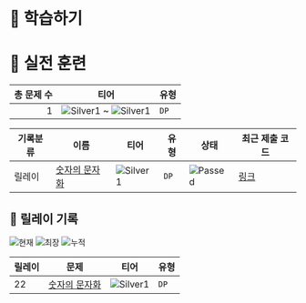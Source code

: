 # 📖 학습하기

# 🥇 실전 훈련
|총 문제 수|티어|유형|
|---:|---|---|
|1|![Silver1][s1] ~ ![Silver1][s1]|`DP`|

|기록분류|이름|티어|유형|상태|최근 제출 코드|
|---|---|---|---|---|---|
|릴레이|[숫자의 문자화](https://www.codetree.ai/training-field/search/problems/characterization-of-numbers)|![Silver1][s1]|`DP`|![Passed][passed]|[링크](https://github.com/Rynf0rce/codetree-TILs/blob/main/241222/%EC%88%AB%EC%9E%90%EC%9D%98%20%EB%AC%B8%EC%9E%90%ED%99%94/characterization-of-numbers.java)|


## 🏃 릴레이 기록
![현재](https://img.shields.io/badge/현재_릴레이-22-%235cb85c.svg?for-the-badge)
![최장](https://img.shields.io/badge/최장_릴레이-22-%23E34F26.svg?for-the-badge)
![누적](https://img.shields.io/badge/누적_릴레이-25-%2300599C.svg?for-the-badge)

|릴레이|문제|티어|유형|
|---|---|---|---|
|22|[숫자의 문자화](https://www.codetree.ai/training-field/search/problems/characterization-of-numbers)|![Silver1][s1]|`DP`|










[b5]: https://img.shields.io/badge/Bronze_5-%235D3E31.svg
[b4]: https://img.shields.io/badge/Bronze_4-%235D3E31.svg
[b3]: https://img.shields.io/badge/Bronze_3-%235D3E31.svg
[b2]: https://img.shields.io/badge/Bronze_2-%235D3E31.svg
[b1]: https://img.shields.io/badge/Bronze_1-%235D3E31.svg
[s5]: https://img.shields.io/badge/Silver_5-%23394960.svg
[s4]: https://img.shields.io/badge/Silver_4-%23394960.svg
[s3]: https://img.shields.io/badge/Silver_3-%23394960.svg
[s2]: https://img.shields.io/badge/Silver_2-%23394960.svg
[s1]: https://img.shields.io/badge/Silver_1-%23394960.svg
[g5]: https://img.shields.io/badge/Gold_5-%23FFC433.svg
[g4]: https://img.shields.io/badge/Gold_4-%23FFC433.svg
[g3]: https://img.shields.io/badge/Gold_3-%23FFC433.svg
[g2]: https://img.shields.io/badge/Gold_2-%23FFC433.svg
[g1]: https://img.shields.io/badge/Gold_1-%23FFC433.svg
[p5]: https://img.shields.io/badge/Platinum_5-%2376DDD8.svg
[p4]: https://img.shields.io/badge/Platinum_4-%2376DDD8.svg
[p3]: https://img.shields.io/badge/Platinum_3-%2376DDD8.svg
[p2]: https://img.shields.io/badge/Platinum_2-%2376DDD8.svg
[p1]: https://img.shields.io/badge/Platinum_1-%2376DDD8.svg
[passed]: https://img.shields.io/badge/Passed-%23009D27.svg
[failed]: https://img.shields.io/badge/Failed-%23D24D57.svg
[easy]: https://img.shields.io/badge/쉬움-%235cb85c.svg?for-the-badge
[medium]: https://img.shields.io/badge/보통-%23FFC433.svg?for-the-badge
[hard]: https://img.shields.io/badge/어려움-%23D24D57.svg?for-the-badge